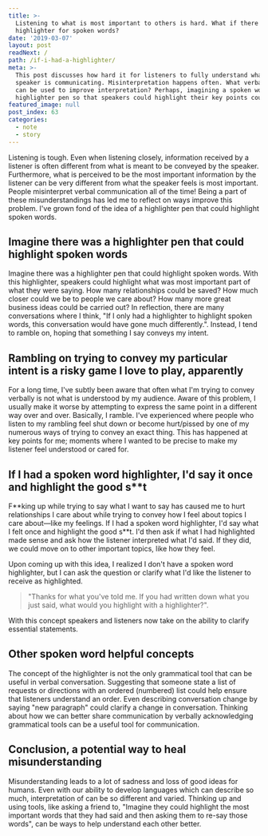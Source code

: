 ```yaml
---
title: >-
  Listening to what is most important to others is hard. What if there was a
  highlighter for spoken words?
date: '2019-03-07'
layout: post
readNext: /
path: /if-i-had-a-highlighter/
meta: >-
  This post discusses how hard it for listeners to fully understand what a
  speaker is communicating. Misinterpretation happens often. What verbal tools
  can be used to improve interpretation? Perhaps, imagining a spoken word
  highlighter pen so that speakers could highlight their key points could help.
featured_image: null
post_index: 63
categories:
  - note
  - story
---
```


Listening is tough. Even when listening closely, information received by a listener is often different from what is meant to be conveyed by the speaker. Furthermore, what is perceived to be the most important information by the listener can be very different from what the speaker feels is most important. People misinterpret verbal communication all of the time! Being a part of these misunderstandings has led me to reflect on ways improve this problem. I've grown fond of the idea of a highlighter pen that could highlight spoken words.

## Imagine there was a highlighter pen that could highlight spoken words

Imagine there was a highlighter pen that could highlight spoken words. With this highlighter, speakers could highlight what was most important part of what they were saying. How many relationships could be saved? How much closer could we be to people we care about? How many more great business ideas could be carried out? In reflection, there are many conversations where I think, "If I only had a highlighter to highlight spoken words, this conversation would have gone much differently.". Instead, I tend to ramble on, hoping that something I say conveys my intent.

## Rambling on trying to convey my particular intent is a risky game I love to play, apparently

For a long time, I've subtly been aware that often what I'm trying to convey verbally is not what is understood by my audience. Aware of this problem, I usually make it worse by attempting to express the same point in a different way over and over. Basically, I ramble. I've experienced where people who listen to my rambling feel shut down or become hurt/pissed by one of my numerous ways of trying to convey an exact thing. This has happened at key points for me; moments where I wanted to be precise to make my listener feel understood or cared for.

## If I had a spoken word highlighter, I'd say it once and highlight the good s**t

F\*\*king up while trying to say what I want to say has caused me to hurt relationships I care about while trying to convey how I feel about topics I care about—like my feelings. If I had a spoken word highlighter, I'd say what I felt once and highlight the good s\*\*t. I'd then ask if what I had highlighted made sense and ask how the listener interpreted what I'd said. If they did, we could move on to other important topics, like how they feel.

Upon coming up with this idea, I realized I don't have a spoken word highlighter, but I can ask the question or clarify what I'd like the listener to receive as highlighted.

> "Thanks for what you've told me. If you had written down what you just said, what would you highlight with a highlighter?".

With this concept speakers and listeners now take on the ability to clarify essential statements.

## Other spoken word helpful concepts

The concept of the highlighter is not the only grammatical tool that can be useful in verbal conversation. Suggesting that someone state a list of requests or directions with an ordered (numbered) list could help ensure that listeners understand an order. Even describing conversation change by saying "new paragraph" could clarify a change in conversation. Thinking about how we can better share communication by verbally acknowledging grammatical tools can be a useful tool for communication.

## Conclusion, a potential way to heal misunderstanding

Misunderstanding leads to a lot of sadness and loss of good ideas for humans. Even with our ability to develop languages which can describe so much, interpretation of can be so different and varied. Thinking up and using tools, like asking a friend to, "Imagine they could highlight the most important words that they had said and then asking them to re-say those words", can be ways to help understand each other better.
